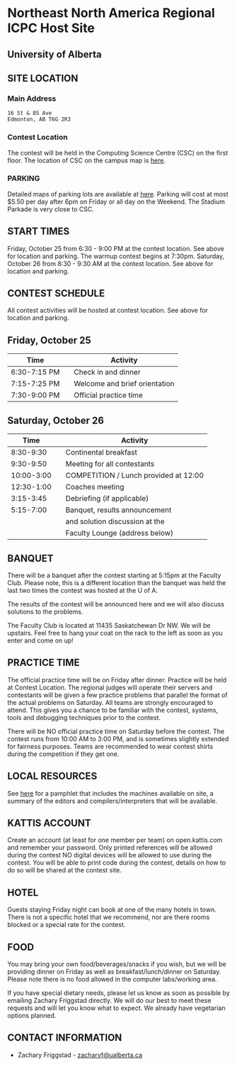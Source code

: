 # Northeast North America Regional ICPC Host Site

## University of Alberta

## SITE LOCATION

### Main Address

```
16 St & 85 Ave
Edmonton, AB T6G 2R3
```

### Contest Location

The contest will be held in the Computing Science Centre (CSC) on the first floor. The location of CSC on the campus map is [here](https://www.ualberta.ca/maps?l=53.526927,-113.52725900000002&z=17&campus=north_campus&b=csc).

### PARKING

Detailed maps of parking lots are available at [here](https://www.ualberta.ca/parking-services). Parking will cost at most $5.50 per day after 6pm on Friday or all day on the Weekend. The Stadium Parkade is very close to CSC.

## START TIMES

Friday, October 25 from 6:30 - 9:00 PM at the contest location. See above for location and parking. The warmup contest begins at 7:30pm.
Saturday, October 26 from 8:30 - 9:30 AM at the contest location. See above for location and parking.

## CONTEST SCHEDULE

All contest activities will be hosted at contest location. See above for location and parking.

## Friday, October 25

| Time         |     | Activity                      |
| ------------ | --- | ----------------------------- |
| 6:30-7:15 PM |     | Check in and dinner           |
| 7:15-7:25 PM |     | Welcome and brief orientation |
| 7:30-9:00 PM |     | Official practice time        |

## Saturday, October 26

| Time       |     | Activity                              |
| ---------- | --- | ------------------------------------- |
| 8:30-9:30  |     | Continental breakfast                 |
| 9:30-9:50  |     | Meeting for all contestants           |
| 10:00-3:00 |     | COMPETITION / Lunch provided at 12:00 |
| 12:30-1:00 |     | Coaches meeting                       |
| 3:15-3:45  |     | Debriefing (if applicable)            |
| 5:15-7:00  |     | Banquet, results announcement         |
|            |     | and solution discussion at the        |
|            |     | Faculty Lounge (address below)        |

## BANQUET

There will be a banquet after the contest starting at 5:15pm at the Faculty Club. Please note, this is a different location than the banquet was held the last two times the contest was hosted at the U of A.

The results of the contest will be announced here and we will also discuss solutions to the problems.

The Faculty Club is located at 11435 Saskatchewan Dr NW. We will be upstairs. Feel free to hang your coat on the rack to the left as soon as you enter and come on up!

## PRACTICE TIME

The official practice time will be on Friday after dinner. Practice will be held at Contest Location. The regional judges will operate their servers and contestants will be given a few practice problems that parallel the format of the actual problems on Saturday. All teams are strongly encouraged to attend. This gives you a chance to be familiar with the contest, systems, tools and debugging techniques prior to the contest.

There will be NO official practice time on Saturday before the contest.
The contest runs from 10:00 AM to 3:00 PM, and is sometimes slightly extended for fairness purposes. Teams are recommended to wear contest shirts during the competition if they get one.

## LOCAL RESOURCES

See [here](https://webdocs.cs.ualberta.ca/~contest/RMRC2019/regional.pdf) for a pamphlet that includes the machines available on site, a summary of the editors and compilers/interpreters that will be available.

## KATTIS ACCOUNT

Create an account (at least for one member per team) on open.kattis.com and remember your password.
Only printed references will be allowed during the contest
NO digital devices will be allowed to use during the contest.
You will be able to print code during the contest, details on how to do so will be shared at the contest site.

## HOTEL

Guests staying Friday night can book at one of the many hotels in town. There is not a specific hotel that we recommend, nor are there rooms blocked or a special rate for the contest.

## FOOD

You may bring your own food/beverages/snacks if you wish, but we will be providing dinner on Friday as well as breakfast/lunch/dinner on Saturday. Please note there is no food allowed in the computer labs/working area.

If you have special dietary needs, please let us know as soon as possible by emailing Zachary Friggstad directly. We will do our best to meet these requests and will let you know what to expect. We already have vegetarian options planned.

## CONTACT INFORMATION

- Zachary Friggstad - [zacharyf@ualberta.ca](mailto:zacharyf@ualberta.ca)
